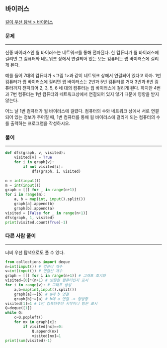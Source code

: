 ## 바이러스

[깊이 우선 탐색 > 바이러스](https://www.acmicpc.net/problem/2606)

### 문제
---
신종 바이러스인 웜 바이러스는 네트워크를 통해 전파된다. 한 컴퓨터가 웜 바이러스에 걸리면 그 컴퓨터와 네트워크 상에서 연결되어 있는 모든 컴퓨터는 웜 바이러스에 걸리게 된다.

예를 들어 7대의 컴퓨터가 <그림 1>과 같이 네트워크 상에서 연결되어 있다고 하자. 1번 컴퓨터가 웜 바이러스에 걸리면 웜 바이러스는 2번과 5번 컴퓨터를 거쳐 3번과 6번 컴퓨터까지 전파되어 2, 3, 5, 6 네 대의 컴퓨터는 웜 바이러스에 걸리게 된다. 하지만 4번과 7번 컴퓨터는 1번 컴퓨터와 네트워크상에서 연결되어 있지 않기 때문에 영향을 받지 않는다.

어느 날 1번 컴퓨터가 웜 바이러스에 걸렸다. 컴퓨터의 수와 네트워크 상에서 서로 연결되어 있는 정보가 주어질 때, 1번 컴퓨터를 통해 웜 바이러스에 걸리게 되는 컴퓨터의 수를 출력하는 프로그램을 작성하시오.

### 풀이
---
```python
def dfs(graph, v, visited):
    visited[v] = True
    for i in graph[v]:
        if not visited[i]:
            dfs(graph, i, visited)
            
n = int(input())
m = int(input())
graph = [[] for _ in range(n+1)]
for i in range(m):
    a, b = map(int, input().split())
    graph[a].append(b)
    graph[b].append(a)
visited = [False for _ in range(n+1)]
dfs(graph, 1, visited)
print(visited.count(True)-1)
```

### 다른 사람 풀이
---
너비 우선 탐색으로도 풀 수 있다.
```python
from collections import deque
n=int(input()) # 컴퓨터 개수
v=int(input()) # 연결선 개수
graph = [[] for i in range(n+1)] # 그래프 초기화
visited=[0]*(n+1) # 방문한 컴퓨터인지 표시
for i in range(v): # 그래프 생성
    a,b=map(int,input().split())
    graph[a]+=[b] # a에 b 연결
    graph[b]+=[a] # b에 a 연결 -> 양방향
visited[1]=1 # 1번 컴퓨터부터 시작이니 방문 표시
Q=deque([1])
while Q:
    c=Q.popleft()
    for nx in graph[c]:
        if visited[nx]==0:
            Q.append(nx)
            visited[nx]=1
print(sum(visited)-1)
```